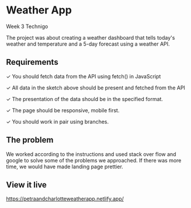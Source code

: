 # Weather App
Week 3 Technigo

The project was about creating a weather dashboard that tells today's weather and temperature and a 5-day forecast using a weather API.

## Requirements

✓ You should fetch data from the API using fetch() in JavaScript

✓ All data in the sketch above should be present and fetched from the API

✓ The presentation of the data should be in the specified format.

✓ The page should be responsive, mobile first.

✓ You should work in pair using branches.


## The problem

We worked according to the instructions and used stack over flow and google to solve some of the problems we approached. 
If there was more time, we would have made landing page prettier.

## View it live

https://petraandcharlotteweatherapp.netlify.app/
